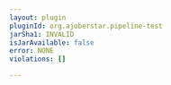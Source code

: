 ```yaml
---
layout: plugin
pluginId: org.ajoberstar.pipeline-test
jarSha1: INVALID
isJarAvailable: false
error: NONE
violations: []

---
```

